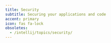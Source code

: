 ```yaml
---
title: Security
subtitle: Securing your applications and code
accent: primary
icon: fas fa-lock
obsoletes:
  - /intellij/topics/security/
---
```


